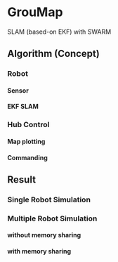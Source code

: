 # GrouMap
SLAM (based-on EKF) with SWARM

## Algorithm (Concept)
### Robot
#### Sensor
#### EKF SLAM

### Hub Control
#### Map plotting
#### Commanding

## Result
### Single Robot Simulation

### Multiple Robot Simulation
#### without memory sharing

#### with memory sharing

